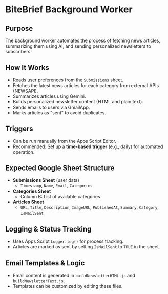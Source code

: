 # BiteBrief Background Worker

## Purpose

The background worker automates the process of fetching news articles, summarizing them using AI, and sending personalized newsletters to subscribers.

## How It Works

- Reads user preferences from the `Submissions` sheet.
- Fetches the latest news articles for each category from external APIs (NEWSAPI).
- Summarizes articles using Gemini.
- Builds personalized newsletter content (HTML and plain text).
- Sends emails to users via GmailApp.
- Marks articles as "sent" to avoid duplicates.

## Triggers

- Can be run manually from the Apps Script Editor.
- Recommended: Set up a **time-based trigger** (e.g., daily) for automated operation.

## Expected Google Sheet Structure

- **Submissions Sheet** (user data)
  - `Timestamp`, `Name`, `Email`, `Categories`
- **Categories Sheet**
  - Column B: List of available categories
- **Articles Sheet**
  - `URL`, `Title`, `Description`, `ImageURL`, `PublishedAt`, `Summary`, `Category`, `IsMailSent`

## Logging & Status Tracking

- Uses Apps Script `Logger.log()` for process tracking.
- Articles are marked as sent by setting `IsMailSent` to `TRUE` in the sheet.

## Email Templates & Logic

- Email content is generated in `buildNewsletterHTML.js` and `buildNewsletterText.js`.
- Templates can be customized by editing these files.
